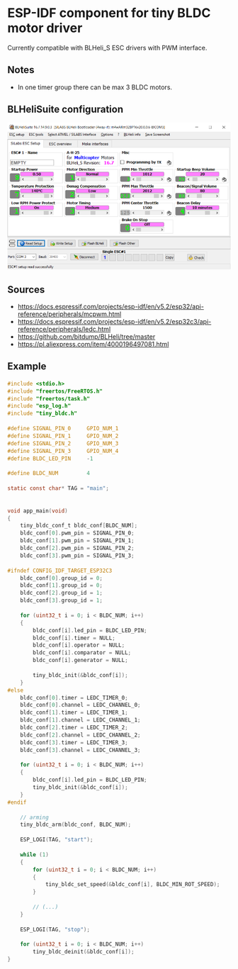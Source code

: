 # ESP-IDF component for tiny BLDC motor driver
Currently compatible with BLHeli_S ESC drivers with PWM interface.

## Notes
* In one timer group there can be max 3 BLDC motors.

## BLHeliSuite configuration
![BLHeliSuite](images/BLHeliSuiteSiLabs_ESC_Setup.png)

## Sources
* https://docs.espressif.com/projects/esp-idf/en/v5.2/esp32/api-reference/peripherals/mcpwm.html
* https://docs.espressif.com/projects/esp-idf/en/v5.2/esp32c3/api-reference/peripherals/ledc.html
* https://github.com/bitdump/BLHeli/tree/master
* https://pl.aliexpress.com/item/4000196497081.html

## Example
``` C
#include <stdio.h>
#include "freertos/FreeRTOS.h"
#include "freertos/task.h"
#include "esp_log.h"
#include "tiny_bldc.h"

#define SIGNAL_PIN_0     GPIO_NUM_1
#define SIGNAL_PIN_1     GPIO_NUM_2
#define SIGNAL_PIN_2     GPIO_NUM_3
#define SIGNAL_PIN_3     GPIO_NUM_4
#define BLDC_LED_PIN     -1

#define BLDC_NUM         4

static const char* TAG = "main";


void app_main(void)
{
    tiny_bldc_conf_t bldc_conf[BLDC_NUM];
    bldc_conf[0].pwm_pin = SIGNAL_PIN_0;
    bldc_conf[1].pwm_pin = SIGNAL_PIN_1;
    bldc_conf[2].pwm_pin = SIGNAL_PIN_2;
    bldc_conf[3].pwm_pin = SIGNAL_PIN_3;

#ifndef CONFIG_IDF_TARGET_ESP32C3
    bldc_conf[0].group_id = 0;
    bldc_conf[1].group_id = 0;
    bldc_conf[2].group_id = 1;
    bldc_conf[3].group_id = 1;

    for (uint32_t i = 0; i < BLDC_NUM; i++)
    {
        bldc_conf[i].led_pin = BLDC_LED_PIN;
        bldc_conf[i].timer = NULL;
        bldc_conf[i].operator = NULL;
        bldc_conf[i].comparator = NULL;
        bldc_conf[i].generator = NULL;

        tiny_bldc_init(&bldc_conf[i]);
    }
#else
    bldc_conf[0].timer = LEDC_TIMER_0;
    bldc_conf[0].channel = LEDC_CHANNEL_0;
    bldc_conf[1].timer = LEDC_TIMER_1;
    bldc_conf[1].channel = LEDC_CHANNEL_1;
    bldc_conf[2].timer = LEDC_TIMER_2;
    bldc_conf[2].channel = LEDC_CHANNEL_2;
    bldc_conf[3].timer = LEDC_TIMER_3;
    bldc_conf[3].channel = LEDC_CHANNEL_3;

    for (uint32_t i = 0; i < BLDC_NUM; i++)
    {
        bldc_conf[i].led_pin = BLDC_LED_PIN;
        tiny_bldc_init(&bldc_conf[i]);
    }
#endif

    // arming
    tiny_bldc_arm(bldc_conf, BLDC_NUM);

    ESP_LOGI(TAG, "start");

    while (1)
    {
        for (uint32_t i = 0; i < BLDC_NUM; i++)
        {
            tiny_bldc_set_speed(&bldc_conf[i], BLDC_MIN_ROT_SPEED);
        }

        // (...)
    }

    ESP_LOGI(TAG, "stop");

    for (uint32_t i = 0; i < BLDC_NUM; i++)
        tiny_bldc_deinit(&bldc_conf[i]);
}
```
